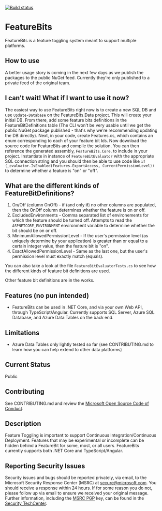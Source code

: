 [![Build status](https://ci.appveyor.com/api/projects/status/v3inx358w36q49wl/branch/master?svg=true)](https://ci.appveyor.com/project/ynauls/featurebits/branch/master)

# FeatureBits

FeatureBits is a feature toggling system meant to support multiple platforms. 

## How to use
A better usage story is coming in the next few days as we publish the packages to the public NuGet feed. Currently they're only published to a private feed of the original team.

## I can't wait! What if I want to use it now?
The easiest way to use FeatureBits right now is to create a new SQL DB and use `Update-Database` on the FeatureBits.Data project. This will create your initial DB. From there, add some feature bits definitions in the FeatureBitDefinitions table (The CLI won't be very usable until we get the public NuGet package published - that's why we're recommending updating the DB directly). Next, in your code, create Features.cs, which contains an enum corresponding to each of your feature bit Ids. Now download the source code for FeatureBits and compile the solution. You can then reference the generated assembly, `FeatureBits.Core`, to include in your project. Instantiate in instance of `FeatureBitEvaluator` with the appropriate SQL connection string and you should then be able to use code like `if (_evaluator.IsEnabled(Features.ExportAccess, CurrentPermissionLevel))` to determine whether a feature is "on" or "off".

## What are the different kinds of FeatureBitDefinitions?
1) On/Off (column OnOff) - if (and only if) no other columns are populated, then the OnOff column determines whether the feature is on or off.
2) ExcludedEnvironments - Comma separated list of environements for which the feature should be turned off. Attempts to read the `ASPNETCORE_ENVIRONMENT` environment variable to determine whether the bit should be on or off.
3) MinimumAllowedPermissionLevel - If the user's permission level (as uniquely determine by your application) is greater than or equal to a certain integer value, then the feature bit is "on".
4) ExactAllowedPermissionLevel - Same as the last one, but the user's permission level must exactly match (equals).

You can also take a look at the file `FeatureBitEvaluatorTests.cs` to see how the different kinds of feature bit definitions are used.

Other feature bit definitions are in the works.

## Features (no pun intended)
* FeatureBits can be used in .NET Core, and via your own Web API, through TypeScript/Angular. Currently supports SQL Server, Azure SQL Database, and Azure Data Tables on the back end.

## Limitations
* Azure Data Tables only lightly tested so far (see CONTRIBUTING.md to learn how you can help extend to other data platforms)

## Current Status
Public

## Contributing
See CONTRIBUTING.md and review the [Microsoft Open Source Code of Conduct](https://opensource.microsoft.com/codeofconduct/).

## Description
Feature Toggling is important to support Continuous Integration/Continuous Deployment. Features that may be experimental or incomplete can be hidden behind a FeatureBit for some, most, or all users. FeatureBits currently supports both .NET Core and TypeScript/Angular. 

## Reporting Security Issues

Security issues and bugs should be reported privately, via email, to the Microsoft Security
Response Center (MSRC) at [secure@microsoft.com](mailto:secure@microsoft.com). You should
receive a response within 24 hours. If for some reason you do not, please follow up via
email to ensure we received your original message. Further information, including the
[MSRC PGP](https://technet.microsoft.com/en-us/security/dn606155) key, can be found in
the [Security TechCenter](https://technet.microsoft.com/en-us/security/default).
